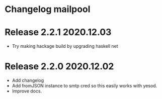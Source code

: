 # Changelog mailpool

# Release 2.2.1 2020.12.03 

+ Try making hackage build by upgrading haskell net

# Release 2.2.0 2020.12.02 

+ Add changelog
+ Add fromJSON instance to smtp cred so this easily works with yesod.
+ Improve docs.
